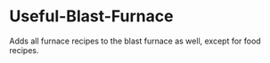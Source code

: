 # Useful-Blast-Furnace

Adds all furnace recipes to the blast furnace as well, except for food recipes.
